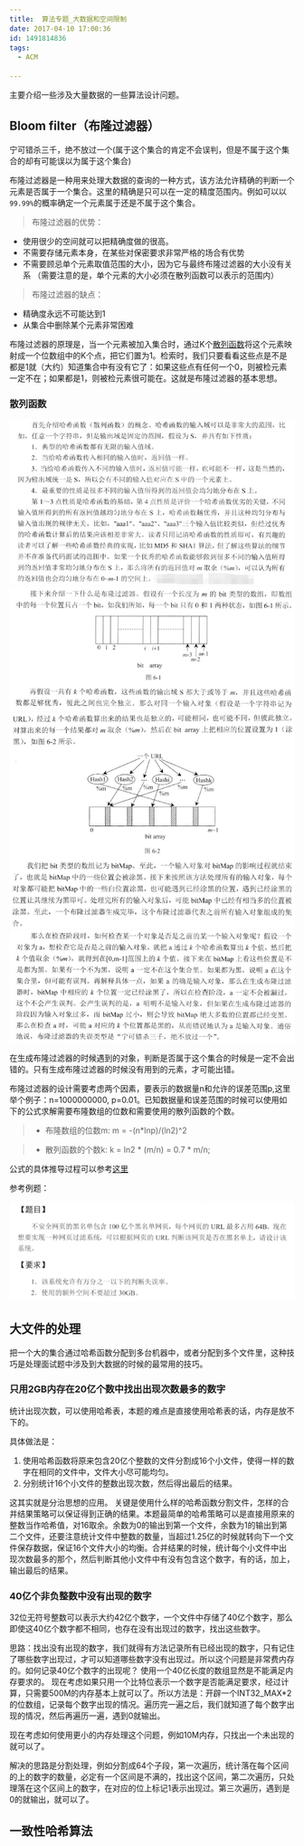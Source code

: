 ```yaml
---
title:  算法专题_大数据和空间限制
date: 2017-04-10 17:00:36
id: 1491814836
tags:
  - ACM

---
```


主要介绍一些涉及大量数据的一些算法设计问题。

<!-- more -->

## Bloom filter（布隆过滤器）

宁可错杀三千，绝不放过一个(属于这个集合的肯定不会误判，但是不属于这个集合的却有可能误以为属于这个集合)

布隆过滤器是一种用来处理大数据的查询的一种方式，该方法允许精确的判断一个元素是否属于一个集合。这里的精确是只可以在一定的精度范围内。例如可以以`99.99%`的概率确定一个元素属于还是不属于这个集合。
> 布隆过滤器的优势：
- 使用很少的空间就可以把精确度做的很高。
- 不需要存储元素本身，在某些对保密要求非常严格的场合有优势
- 不需要顾忌单个元素取值范围的大小，因为它与最终布隆过滤器的大小没有关系
（需要注意的是，单个元素的大小必须在散列函数可以表示的范围内）

> 布隆过滤器的缺点：
- 精确度永远不可能达到1
- 从集合中删除某个元素非常困难

布隆过滤器的原理是，当一个元素被加入集合时，通过K个[散列函数](#sanlie)将这个元素映射成一个位数组中的K个点，把它们置为1。检索时，我们只要看看这些点是不是都是1就（大约）知道集合中有没有它了：如果这些点有任何一个0，则被检元素一定不在；如果都是1，则被检元素很可能在。这就是布隆过滤器的基本思想。

### <span id='sanlie'>散列函数</span>

![QQ截图20170410193152.png](img\QQ截图20170410193152.png)
![2017-04-10_193408.png](img\2017-04-10_193408.png)
![2017-04-10_193551.png](img\2017-04-10_193551.png)
![2017-04-10_193709.png](img\2017-04-10_193709.png)

在生成布隆过滤器的时候遇到的对象，判断是否属于这个集合的时候是一定不会出错的。只有生成布隆过滤器的时候没有用到的元素，才可能出错。

布隆过滤器的设计需要考虑两个因素，要表示的数据量n和允许的误差范围p,这里举个例子：n=1000000000, p=0.01。已知数据量和误差范围的时候可以使用如下的公式求解需要布隆数组的位数和需要使用的散列函数的个数。

> - 布隆数组的位数m:
> m = -(n*lnp)/(ln2)^2

> - 散列函数的个数k:
> k = ln2 * (m/n) = 0.7 * m/n;

公式的具体推导过程可以参考[这里]()

参考例题：

![2017-03-22_151134.png](img\2017-03-22_151134.png)

## 大文件的处理

把一个大的集合通过哈希函数分配到多台机器中，或者分配到多个文件里，这种技巧是处理面试题中涉及到大数据的时候的最常用的技巧。

### 只用2GB内存在20亿个数中找出出现次数最多的数字

统计出现次数，可以使用哈希表，本题的难点是直接使用哈希表的话，内存是放不下的。

具体做法是：

1. 使用哈希函数将原来包含20亿个整数的文件分割成16个小文件，使得一样的数字在相同的文件中，文件大小尽可能均匀。
2. 分别统计16个小文件的整数出现次数，然后得出最后的结果。

这其实就是分治思想的应用。 关键是使用什么样的哈希函数分割文件，怎样的合并结果策略可以保证得到正确的结果。本题最简单的哈希策略可以是直接用原来的整数当作哈希值，对16取余。余数为0的输出到第一个文件，余数为1的输出到第二个文件，还要注意统计文件中整数的数量，当超过1.25亿的时候就转向下一个文件保存数据，保证16个文件大小的均衡。合并结果的时候，统计每个小文件中出现次数最多的那个，然后判断其他小文件中有没有包含这个数字，有的话，加上，输出最后的结果。

### 40亿个非负整数中没有出现的数字

32位无符号整数可以表示大约42亿个数字，一个文件中存储了40亿个数字，那么即使这40亿个数字都不相同，也存在没有出现过的数字，找出这些数字。

思路：找出没有出现的数字，我们就得有方法记录所有已经出现的数字，只有记住了哪些数字出现过，才可以知道哪些数字没有出现过。所以这个问题是非常费内存的。如何记录40亿个数字的出现呢？ 使用一个40亿长度的数组显然是不能满足内存要求的。 现在考虑如果只用一个比特位表示一个数字是否能满足要求，经过计算，只需要500M的内存基本上就可以了。所以方法是：开辟一个INT32_MAX*2的位数组，记录每个数字出现的情况。遍历完一遍之后，我们就知道了每个数字出现的情况，然后再遍历一遍，遇到0就输出。

现在考虑如何使用更小的内存处理这个问题，例如10M内存，只找出一个未出现的就可以了。

解决的思路是分割处理，例如分割成64个子段，第一次遍历，统计落在每个区间的上的数字的数量，必定有一个区间是不满的，找出这个区间，第二次遍历，只处理落在这个区间上的数字，在对应的位上标记1表示出现过。第三次遍历，遇到是0的就输出，就可以了。

### 

## 一致性哈希算法
